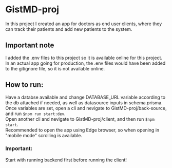 # GistMD-proj

In this project I created an app for doctors as end user clients, where they can track their patients and add new patients to the system. 

## Important note

I added the .env files to this project so it is available online for this project. In an actual app going for production, the .env files would have been added to the gitignore file, so it is not available online.

## How to run:

Have a databse available and change DATABASE_URL variable according to the db attached if needed, as well as datasource inputs in schema.prisma.
Once variables are set, open a cli and nevigate to GistMD-proj/back-source, and run `$npm run start:dev`. \
Open another cli and nevigate to GistMD-proj/client, and then run `$npm start`. \
Recommended to open the app using Edge browser, so when opening in "mobile mode" scrolling is available.

### Important:

Start with running backend first before running the client!
